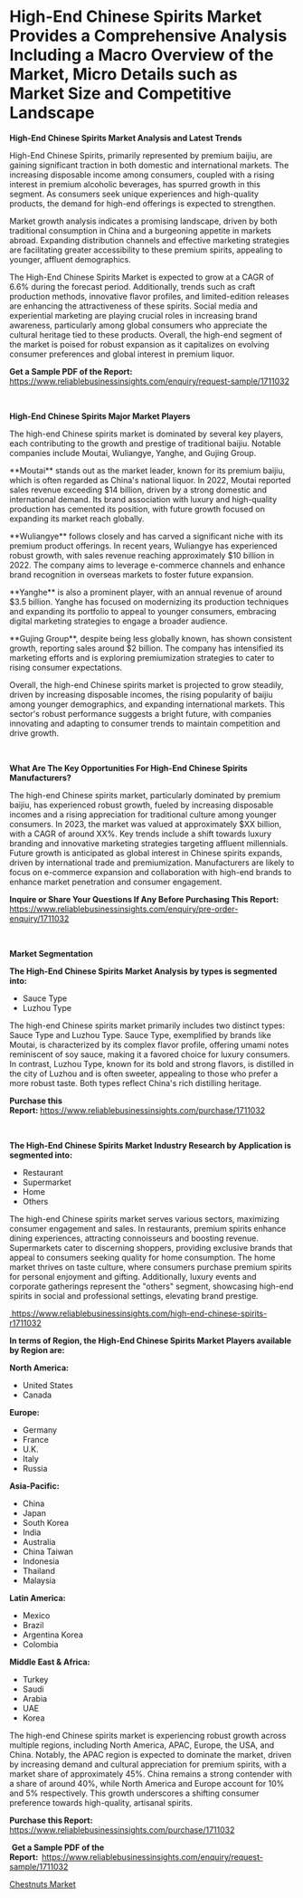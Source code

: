 <p><h1>High-End Chinese Spirits Market Provides a Comprehensive Analysis Including a Macro Overview of the Market, Micro Details such as Market Size and Competitive Landscape</h1></p><p><strong>High-End Chinese Spirits Market Analysis and Latest Trends</strong></p>
<p><p>High-End Chinese Spirits, primarily represented by premium baijiu, are gaining significant traction in both domestic and international markets. The increasing disposable income among consumers, coupled with a rising interest in premium alcoholic beverages, has spurred growth in this segment. As consumers seek unique experiences and high-quality products, the demand for high-end offerings is expected to strengthen.</p><p>Market growth analysis indicates a promising landscape, driven by both traditional consumption in China and a burgeoning appetite in markets abroad. Expanding distribution channels and effective marketing strategies are facilitating greater accessibility to these premium spirits, appealing to younger, affluent demographics. </p><p>The High-End Chinese Spirits Market is expected to grow at a CAGR of 6.6% during the forecast period. Additionally, trends such as craft production methods, innovative flavor profiles, and limited-edition releases are enhancing the attractiveness of these spirits. Social media and experiential marketing are playing crucial roles in increasing brand awareness, particularly among global consumers who appreciate the cultural heritage tied to these products. Overall, the high-end segment of the market is poised for robust expansion as it capitalizes on evolving consumer preferences and global interest in premium liquor.</p></p>
<p><strong>Get a Sample PDF of the Report:&nbsp;</strong> <a href="https://www.reliablebusinessinsights.com/enquiry/request-sample/1711032?utm_campaign=3582&utm_medium=2&utm_source=Github&utm_content=ia&utm_term=27032025&utm_id=high-end-chinese-spirits">https://www.reliablebusinessinsights.com/enquiry/request-sample/1711032</a></p>
<p>&nbsp;</p>
<p><strong>High-End Chinese Spirits Major Market Players</strong></p>
<p><p>The high-end Chinese spirits market is dominated by several key players, each contributing to the growth and prestige of traditional baijiu. Notable companies include Moutai, Wuliangye, Yanghe, and Gujing Group.</p><p>**Moutai** stands out as the market leader, known for its premium baijiu, which is often regarded as China's national liquor. In 2022, Moutai reported sales revenue exceeding $14 billion, driven by a strong domestic and international demand. Its brand association with luxury and high-quality production has cemented its position, with future growth focused on expanding its market reach globally.</p><p>**Wuliangye** follows closely and has carved a significant niche with its premium product offerings. In recent years, Wuliangye has experienced robust growth, with sales revenue reaching approximately $10 billion in 2022. The company aims to leverage e-commerce channels and enhance brand recognition in overseas markets to foster future expansion.</p><p>**Yanghe** is also a prominent player, with an annual revenue of around $3.5 billion. Yanghe has focused on modernizing its production techniques and expanding its portfolio to appeal to younger consumers, embracing digital marketing strategies to engage a broader audience.</p><p>**Gujing Group**, despite being less globally known, has shown consistent growth, reporting sales around $2 billion. The company has intensified its marketing efforts and is exploring premiumization strategies to cater to rising consumer expectations.</p><p>Overall, the high-end Chinese spirits market is projected to grow steadily, driven by increasing disposable incomes, the rising popularity of baijiu among younger demographics, and expanding international markets. This sector's robust performance suggests a bright future, with companies innovating and adapting to consumer trends to maintain competition and drive growth.</p></p>
<p>&nbsp;</p>
<p><strong>What Are The Key Opportunities For High-End Chinese Spirits Manufacturers?</strong></p>
<p><p>The high-end Chinese spirits market, particularly dominated by premium baijiu, has experienced robust growth, fueled by increasing disposable incomes and a rising appreciation for traditional culture among younger consumers. In 2023, the market was valued at approximately $XX billion, with a CAGR of around XX%. Key trends include a shift towards luxury branding and innovative marketing strategies targeting affluent millennials. Future growth is anticipated as global interest in Chinese spirits expands, driven by international trade and premiumization. Manufacturers are likely to focus on e-commerce expansion and collaboration with high-end brands to enhance market penetration and consumer engagement.</p></p>
<p><strong>Inquire or Share Your Questions If Any Before Purchasing This Report:</strong> <a href="https://www.reliablebusinessinsights.com/enquiry/pre-order-enquiry/1711032?utm_campaign=3582&utm_medium=2&utm_source=Github&utm_content=ia&utm_term=27032025&utm_id=high-end-chinese-spirits">https://www.reliablebusinessinsights.com/enquiry/pre-order-enquiry/1711032</a></p>
<p>&nbsp;</p>
<p><strong>Market Segmentation</strong></p>
<p><strong>The High-End Chinese Spirits Market Analysis by types is segmented into:</strong></p>
<p><ul><li>Sauce Type</li><li>Luzhou Type</li></ul></p>
<p><p>The high-end Chinese spirits market primarily includes two distinct types: Sauce Type and Luzhou Type. Sauce Type, exemplified by brands like Moutai, is characterized by its complex flavor profile, offering umami notes reminiscent of soy sauce, making it a favored choice for luxury consumers. In contrast, Luzhou Type, known for its bold and strong flavors, is distilled in the city of Luzhou and is often sweeter, appealing to those who prefer a more robust taste. Both types reflect China's rich distilling heritage.</p></p>
<p><strong>Purchase this Report:&nbsp;</strong><a href="https://www.reliablebusinessinsights.com/purchase/1711032?utm_campaign=3582&utm_medium=2&utm_source=Github&utm_content=ia&utm_term=27032025&utm_id=high-end-chinese-spirits">https://www.reliablebusinessinsights.com/purchase/1711032</a></p>
<p>&nbsp;</p>
<p><strong>The High-End Chinese Spirits Market Industry Research by Application is segmented into:</strong></p>
<p><ul><li>Restaurant</li><li>Supermarket</li><li>Home</li><li>Others</li></ul></p>
<p><p>The high-end Chinese spirits market serves various sectors, maximizing consumer engagement and sales. In restaurants, premium spirits enhance dining experiences, attracting connoisseurs and boosting revenue. Supermarkets cater to discerning shoppers, providing exclusive brands that appeal to consumers seeking quality for home consumption. The home market thrives on taste culture, where consumers purchase premium spirits for personal enjoyment and gifting. Additionally, luxury events and corporate gatherings represent the "others" segment, showcasing high-end spirits in social and professional settings, elevating brand prestige.</p></p>
<p><a href="https://www.reliablebusinessinsights.com/high-end-chinese-spirits-r1711032?utm_campaign=3582&utm_medium=2&utm_source=Github&utm_content=ia&utm_term=27032025&utm_id=high-end-chinese-spirits">&nbsp;https://www.reliablebusinessinsights.com/high-end-chinese-spirits-r1711032</a></p>
<p><strong>In terms of Region, the High-End Chinese Spirits Market Players available by Region are:</strong></p>
<p>
    <p> <strong> North America: </strong>
        <ul>
            <li>United States</li>
            <li>Canada</li>
        </ul>
        </p> 
    <p> <strong> Europe: </strong>
        <ul>
            <li>Germany</li>
            <li>France</li>
            <li>U.K.</li>
            <li>Italy</li>
            <li>Russia</li>
        </ul>
        </p> 
    <p> <strong> Asia-Pacific: </strong>
        <ul>
            <li>China</li>
            <li>Japan</li>
            <li>South Korea</li>
            <li>India</li>
            <li>Australia</li>
            <li>China Taiwan</li>
            <li>Indonesia</li>
            <li>Thailand</li>
            <li>Malaysia</li>
        </ul>
        </p> 
    <p> <strong> Latin America: </strong>
        <ul>
            <li>Mexico</li>
            <li>Brazil</li>
            <li>Argentina Korea</li>
            <li>Colombia</li>
        </ul>
        </p> 
    <p> <strong> Middle East & Africa: </strong>
        <ul>
            <li>Turkey</li>
            <li>Saudi</li>
            <li>Arabia</li>
            <li>UAE</li>
            <li>Korea</li>
        </ul>
    </p>
    </p>
<p><p>The high-end Chinese spirits market is experiencing robust growth across multiple regions, including North America, APAC, Europe, the USA, and China. Notably, the APAC region is expected to dominate the market, driven by increasing demand and cultural appreciation for premium spirits, with a market share of approximately 45%. China remains a strong contender with a share of around 40%, while North America and Europe account for 10% and 5% respectively. This growth underscores a shifting consumer preference towards high-quality, artisanal spirits.</p></p>
<p><strong>Purchase this Report: </strong><a href="https://www.reliablebusinessinsights.com/purchase/1711032?utm_campaign=3582&utm_medium=2&utm_source=Github&utm_content=ia&utm_term=27032025&utm_id=high-end-chinese-spirits">https://www.reliablebusinessinsights.com/purchase/1711032</a></p>
<p>&nbsp;<strong>Get a Sample PDF of the Report:&nbsp;&nbsp;</strong><a href="https://www.reliablebusinessinsights.com/enquiry/request-sample/1711032?utm_campaign=3582&utm_medium=2&utm_source=Github&utm_content=ia&utm_term=27032025&utm_id=high-end-chinese-spirits">https://www.reliablebusinessinsights.com/enquiry/request-sample/1711032</a></p>
<p><strong></strong></p>
<p><p><a href="https://github.com/milievkulov/Market-Research-Report-List-1/blob/main/chestnuts-market.md?utm_campaign=3582&utm_medium=2&utm_source=Github&utm_content=ia&utm_term=27032025&utm_id=high-end-chinese-spirits">Chestnuts Market</a></p></p>